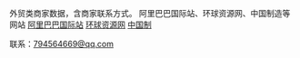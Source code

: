 外贸类商家数据，含商家联系方式。
阿里巴巴国际站、环球资源网、中国制造等网站
[阿里巴巴国际站](https://www.alibaba.com/)
[环球资源网](https://www.globalsources.com/)
[中国制](https://cn.made-in-china.com)

联系：794564669@qq.com